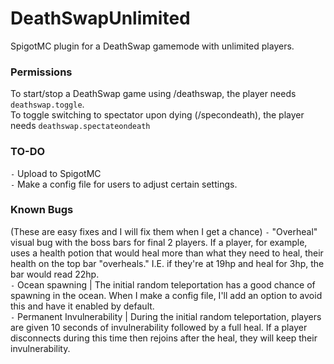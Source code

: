 # DeathSwapUnlimited
SpigotMC plugin for a DeathSwap gamemode with unlimited players.<br>

### Permissions
To start/stop a DeathSwap game using /deathswap, the player needs `deathswap.toggle`.<br>
To toggle switching to spectator upon dying (/specondeath), the player needs `deathswap.spectateondeath`<br>

### TO-DO
`-` Upload to SpigotMC<br>
`-` Make a config file for users to adjust certain settings.<br>

### Known Bugs
(These are easy fixes and I will fix them when I get a chance)
`-` "Overheal" visual bug with the boss bars for final 2 players. If a player, for example, uses a health potion that would heal more than what they need to heal, their health on the top bar "overheals." I.E. if they're at 19hp and heal for 3hp, the bar would read 22hp.<br>
`-` Ocean spawning | The initial random teleportation has a good chance of spawning in the ocean. When I make a config file, I'll add an option to avoid this and have it enabled by default.<br>
`-` Permanent Invulnerability | During the initial random teleportation, players are given 10 seconds of invulnerability followed by a full heal. If a player disconnects during this time then rejoins after the heal, they will keep their invulnerability.<br>
